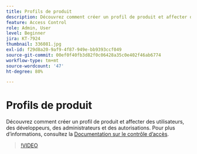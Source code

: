 ```yaml
---
title: Profils de produit
description: Découvrez comment créer un profil de produit et affecter des utilisateurs, des développeurs, des administrateurs et des autorisations.
feature: Access Control
role: Admin, User
level: Beginner
jira: KT-7924
thumbnail: 336081.jpg
exl-id: f29d8a20-9af9-4f87-949e-bb9393ccf049
source-git-commit: 00ef0f40fb3d82f0c06428a35c0e402f46ab6774
workflow-type: tm+mt
source-wordcount: '47'
ht-degree: 80%

---
```


# Profils de produit

Découvrez comment créer un profil de produit et affecter des utilisateurs, des développeurs, des administrateurs et des autorisations. Pour plus d’informations, consultez la [Documentation sur le contrôle d’accès](https://experienceleague.adobe.com/docs/experience-platform/access-control/home.html?lang=fr).

>[!VIDEO](https://video.tv.adobe.com/v/336081?learn=on)
